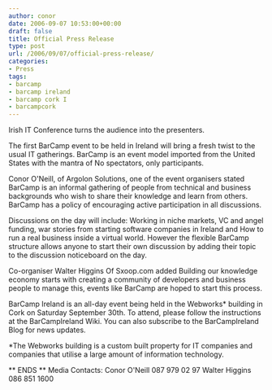 ```yaml
---
author: conor
date: 2006-09-07 10:53:00+00:00
draft: false
title: Official Press Release
type: post
url: /2006/09/07/official-press-release/
categories:
- Press
tags:
- barcamp
- barcamp ireland
- barcamp cork I
- barcampcork
---
```


Irish IT Conference turns the audience into the presenters.

The first BarCamp event to be held in Ireland will bring a fresh twist to the usual IT gatherings. BarCamp is an event model imported from the United States with the mantra of No spectators, only participants.

Conor O'Neill, of Argolon Solutions, one of the event organisers stated BarCamp is an informal gathering of people from technical and business backgrounds who wish to share their knowledge and learn from others. BarCamp has a policy of encouraging active participation in all discussions.

Discussions on the day will include: Working in niche markets, VC and angel funding, war stories from starting software companies in Ireland and How to run a real business inside a virtual world. However the
flexible BarCamp structure allows anyone to start their own discussion by adding their topic to the discussion noticeboard on the day.

Co-organiser Walter Higgins Of Sxoop.com added Building our knowledge economy starts with creating a community of developers and business people to manage this, events like BarCamp are hoped to start this process.

BarCamp Ireland is an all-day event being held in the Webworks* building in Cork on Saturday September 30th. To attend, please follow the instructions at the BarCampIreland Wiki. You can also subscribe to the BarCampIreland Blog for news updates.

*The Webworks building is a custom built property for IT companies and companies that utilise a large amount of information technology.

** ENDS **
Media Contacts:
Conor O'Neill 087 979 02 97
Walter Higgins 086 851 1600
